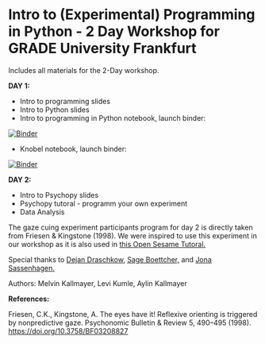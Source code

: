 # Intro to (Experimental) Programming in Python - 2 Day Workshop for GRADE University Frankfurt 

Includes all materials for the 2-Day workshop.

**DAY 1:**

* Intro to programming slides
* Intro to Python slides 
* Intro to programming in Python notebook, launch binder:

[![Binder](https://mybinder.org/badge_logo.svg)](https://mybinder.org/v2/gh/aylinsgl/GRADE_Python_Workshop_110521/HEAD?filepath=Day_1%2FIntroduction_to_python.ipynb)

* Knobel notebook, launch binder:

[![Binder](https://mybinder.org/badge_logo.svg)](https://mybinder.org/v2/gh/aylinsgl/GRADE_Python_Workshop_110521/HEAD?filepath=Day_1%2FKnobel%2Fknobelaufgaben.ipynb)

**DAY 2:**

* Intro to Psychopy slides
* Psychopy tutoral - programm your own experiment
* Data Analysis

The gaze cuing experiment participants program for day 2 is directly taken from Friesen & Kingstone (1998).
We were inspired to use this experiment in our workshop as it is also used in [this Open Sesame Tutoral.](https://osdoc.cogsci.nl/3.2/tutorials/beginner/)

Special thanks to [Dejan Draschkow](https://www.draschkow.com), [Sage Boettcher,](https://sageboettcher.jimdofree.com) and [Jona Sassenhagen.](https://jona-sassenhagen.github.io/cv/)

Authors: 
Melvin Kallmayer, Levi Kumle, Aylin Kallmayer



**References:**

Friesen, C.K., Kingstone, A. The eyes have it! Reflexive orienting is triggered by nonpredictive gaze. Psychonomic Bulletin & Review 5, 490–495 (1998). https://doi.org/10.3758/BF03208827

